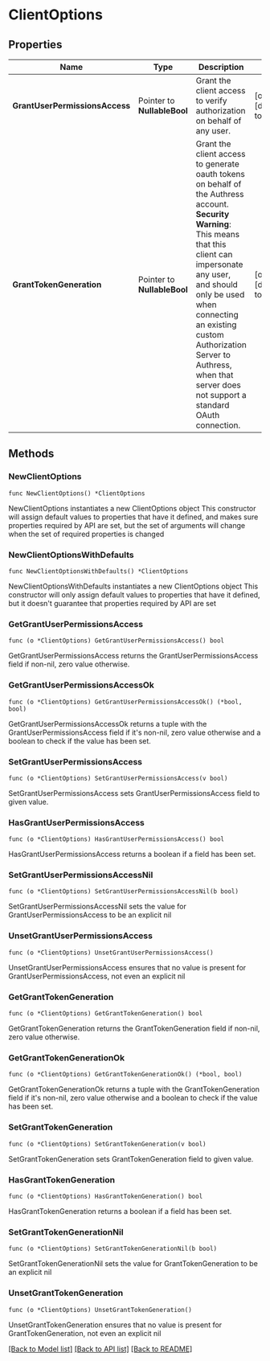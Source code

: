 # ClientOptions

## Properties

Name | Type | Description | Notes
------------ | ------------- | ------------- | -------------
**GrantUserPermissionsAccess** | Pointer to **NullableBool** | Grant the client access to verify authorization on behalf of any user. | [optional] [default to false]
**GrantTokenGeneration** | Pointer to **NullableBool** | Grant the client access to generate oauth tokens on behalf of the Authress account. **Security Warning**: This means that this client can impersonate any user, and should only be used when connecting an existing custom Authorization Server to Authress, when that server does not support a standard OAuth connection. | [optional] [default to false]

## Methods

### NewClientOptions

`func NewClientOptions() *ClientOptions`

NewClientOptions instantiates a new ClientOptions object
This constructor will assign default values to properties that have it defined,
and makes sure properties required by API are set, but the set of arguments
will change when the set of required properties is changed

### NewClientOptionsWithDefaults

`func NewClientOptionsWithDefaults() *ClientOptions`

NewClientOptionsWithDefaults instantiates a new ClientOptions object
This constructor will only assign default values to properties that have it defined,
but it doesn't guarantee that properties required by API are set

### GetGrantUserPermissionsAccess

`func (o *ClientOptions) GetGrantUserPermissionsAccess() bool`

GetGrantUserPermissionsAccess returns the GrantUserPermissionsAccess field if non-nil, zero value otherwise.

### GetGrantUserPermissionsAccessOk

`func (o *ClientOptions) GetGrantUserPermissionsAccessOk() (*bool, bool)`

GetGrantUserPermissionsAccessOk returns a tuple with the GrantUserPermissionsAccess field if it's non-nil, zero value otherwise
and a boolean to check if the value has been set.

### SetGrantUserPermissionsAccess

`func (o *ClientOptions) SetGrantUserPermissionsAccess(v bool)`

SetGrantUserPermissionsAccess sets GrantUserPermissionsAccess field to given value.

### HasGrantUserPermissionsAccess

`func (o *ClientOptions) HasGrantUserPermissionsAccess() bool`

HasGrantUserPermissionsAccess returns a boolean if a field has been set.

### SetGrantUserPermissionsAccessNil

`func (o *ClientOptions) SetGrantUserPermissionsAccessNil(b bool)`

 SetGrantUserPermissionsAccessNil sets the value for GrantUserPermissionsAccess to be an explicit nil

### UnsetGrantUserPermissionsAccess
`func (o *ClientOptions) UnsetGrantUserPermissionsAccess()`

UnsetGrantUserPermissionsAccess ensures that no value is present for GrantUserPermissionsAccess, not even an explicit nil
### GetGrantTokenGeneration

`func (o *ClientOptions) GetGrantTokenGeneration() bool`

GetGrantTokenGeneration returns the GrantTokenGeneration field if non-nil, zero value otherwise.

### GetGrantTokenGenerationOk

`func (o *ClientOptions) GetGrantTokenGenerationOk() (*bool, bool)`

GetGrantTokenGenerationOk returns a tuple with the GrantTokenGeneration field if it's non-nil, zero value otherwise
and a boolean to check if the value has been set.

### SetGrantTokenGeneration

`func (o *ClientOptions) SetGrantTokenGeneration(v bool)`

SetGrantTokenGeneration sets GrantTokenGeneration field to given value.

### HasGrantTokenGeneration

`func (o *ClientOptions) HasGrantTokenGeneration() bool`

HasGrantTokenGeneration returns a boolean if a field has been set.

### SetGrantTokenGenerationNil

`func (o *ClientOptions) SetGrantTokenGenerationNil(b bool)`

 SetGrantTokenGenerationNil sets the value for GrantTokenGeneration to be an explicit nil

### UnsetGrantTokenGeneration
`func (o *ClientOptions) UnsetGrantTokenGeneration()`

UnsetGrantTokenGeneration ensures that no value is present for GrantTokenGeneration, not even an explicit nil

[[Back to Model list]](./README.md#documentation-for-models) [[Back to API list]](./README.md#documentation-for-api-endpoints) [[Back to README]](./README.md)


